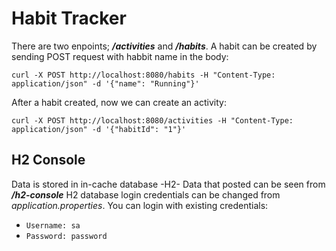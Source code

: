 # Habit Tracker

There are two enpoints; **_/activities_** and **_/habits_**. A habit can be created by sending POST request with habbit name in the body:

`curl -X POST http://localhost:8080/habits -H "Content-Type: application/json" -d '{"name": "Running"}'`

After a habit created, now we can create an activity:

`curl -X POST http://localhost:8080/activities -H "Content-Type: application/json" -d '{"habitId": "1"}'`

## H2 Console
Data is stored in in-cache database -H2- Data that posted can be seen from **_/h2-console_**
H2 database login credentials can be changed from _application.properties_. You can login with existing credentials:
  
- `Username: sa`
- `Password: password`

